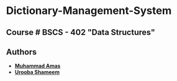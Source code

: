 # Dictionary-Management-System

## Course # BSCS - 402 "Data Structures"


## Authors

- **[Muhammad Amas](https://github.com/MuhammadAmas)**
- **[Urooba Shameem](https://github.com/UroobaShameem)**
